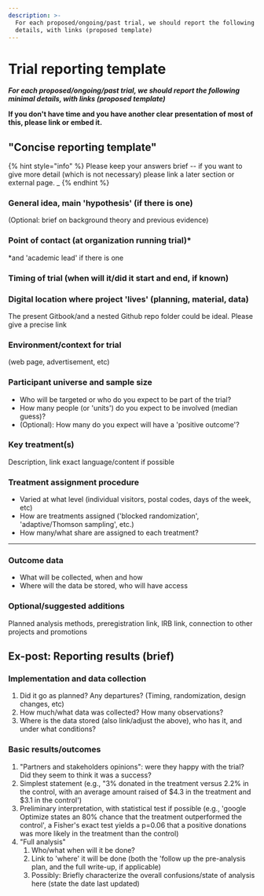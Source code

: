 ```yaml
---
description: >-
  For each proposed/ongoing/past trial, we should report the following minimal
  details, with links (proposed template)
---
```


# Trial reporting template

_**For each proposed/ongoing/past trial, we should report the following minimal details, with links (proposed template)**_

**If you don't have time and you have another clear presentation of most of this, please link or embed it.**



## "Concise reporting template"

{% hint style="info" %}
Please keep your answers brief -- if you want to give more detail (which is not necessary) please link a later section or external page. \_
{% endhint %}

### **General idea, main 'hypothesis' (if there is one)**

(Optional: brief on background theory and previous evidence)

### Point of contact (at organization running trial)\*

\*and 'academic lead' if there is one

### Timing of trial (when will it/did it start and end, if known)

### Digital location where project 'lives' (planning, material, data)

The present Gitbook/and a nested Github repo folder could be ideal. Please give a precise link

### Environment/context for trial

(web page, advertisement, etc)

### **Participant universe and sample size**

* Who will be targeted or who do you expect to be part of the trial?
* How many people (or 'units') do you expect to be involved (median guess)?
* (Optional): How many do you expect will have a 'positive outcome'?

### Key treatment(s)

Description, link exact language/content if possible

### Treatment assignment procedure

* Varied at what level (individual visitors, postal codes, days of the week, etc)
* How are treatments assigned ('blocked randomization', 'adaptive/Thomson sampling', etc.)
* How many/what share are assigned to each treatment?

***

### **Outcome data**

* What will be collected, when and how
* Where will the data be stored, who will have access

### **Optional/suggested additions**

Planned analysis methods, preregistration link, IRB link, connection to other projects and promotions



## Ex-post: Reporting results (brief)

### Implementation and data collection

1. Did it go as planned? Any departures? (Timing, randomization, design changes, etc)
2. How much/what data was collected? How many observations?
3. Where is the data stored (also link/adjust the above), who has it, and under what conditions?

### Basic results/outcomes&#x20;

1. "Partners and stakeholders opinions": were they happy with the trial? Did they seem to think it was a success?
2. Simplest statement (e.g., "3% donated in the treatment versus 2.2% in the control, with an average amount raised of $4.3 in the treatment and $3.1 in the control')
3. Preliminary interpretation, with statistical test if possible (e.g., 'google Optimize states an 80% chance that the treatment outperformed the control', a Fisher's exact test yields a p=0.06 that a positive donations was more likely in the treatment than the control)
4. "Full analysis"
   1. Who/what when will it be done?
   2. Link to 'where' it will be done (both the 'follow up the pre-analysis plan, and the full write-up, if applicable)
   3. Possibly: Briefly characterize the overall confusions/state of analysis here (state the date last updated)&#x20;

